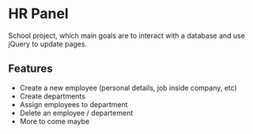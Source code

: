 # HR Panel
School project, which main goals are to interact with a database and use jQuery to update pages.
## Features
- Create a new employee (personal details, job inside company, etc)
- Create departments
- Assign employees to department
- Delete an employee / departement
- More to come maybe
